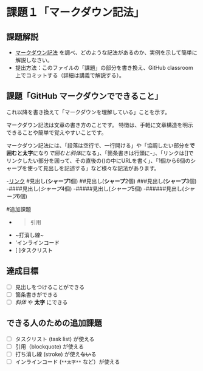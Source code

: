 # 課題１「マークダウン記法」

## 課題解説

- [マークダウン記法](https://guides.github.com/features/mastering-markdown/) を調べ、どのような記法があるのか、実例を示して簡単に解説しなさい。
- 提出方法：このファイルの「課題」の部分を書き換え、GitHub classroom 上でコミットする（詳細は講義で解説する）。

## 課題「GitHub マークダウンでできること」

これ以降を書き換えて「マークダウンを理解している」ことを示す。

マークダウン記法は文章の書き方のことです。
特徴は、手軽に文章構造を明示できることや簡単で覚えやすいことです。

マークダウン記法には、「段落は空行で、一行開ける」や「協調したい部分を**で囲むと太字**になり*で囲むと斜体*になる」、「箇条書きは行頭に-」、「リンクは[]でリンクしたい部分を囲って、その直後の()の中にURLを書く」、「1個から6個のシャープを使って見出しを記述する」など様々な記法があります。

-[リンク](https//github.com/)
#見出し(**シャープ**1個)
##見出し(**シャープ**2個)
###見出し(**シャープ**3個)
-####見出し(*シャープ*4個)
-#####見出し(*シャープ*5個)
-######見出し(*シャープ*6個)

#追加課題
- >引用
- ~打消し線~
- 'インラインコード
- [ ]タスクリスト

## 達成目標

- [ ] 見出しをつけることができる
- [ ] 箇条書きができる
- [ ] *斜体* や **太字** にできる

## できる人のための追加課題

- [ ] タスクリスト (task list) が使える
- [ ] 引用（blockquote) が使える
- [ ] 打ち消し線 (stroke) が使え~~ない~~る
- [ ] インラインコード (`**太字**` など）が使える
